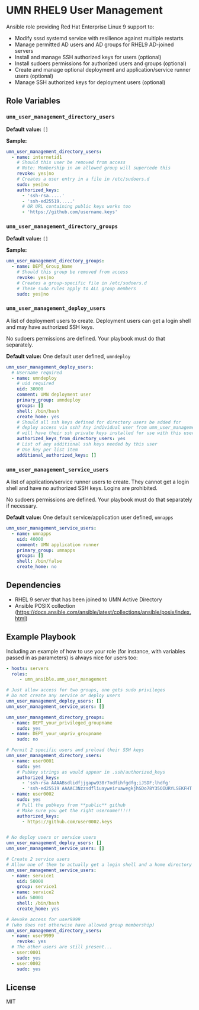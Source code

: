 UMN RHEL9 User Management
=========
Ansible role providing Red Hat Enterprise Linux 9 support to:

* Modify sssd systemd service with resilience against multiple restarts
* Manage permitted AD users and AD groups for RHEL9 AD-joined servers
* Install and manage SSH authorized keys for users (optional)
* Install sudoers permissions for authorized users and groups (optional)
* Create and manage optional deployment and application/service runner users (optional)
* Manage SSH authorized keys for deployment users (optional)

Role Variables
--------------

### `umn_user_management_directory_users`
**Default value:** `[]`

**Sample:**
```yaml
umn_user_management_directory_users:
  - name: internetid1
    # Should this user be removed from access
    # Note: Membership in an allowed group will supercede this
    revoke: yes|no
    # Creates a user entry in a file in /etc/sudoers.d
    sudo: yes|no
    authorized_keys:
      - 'ssh-rsa.....'
      - 'ssh-ed25519.....'
      # OR URL containing public keys works too
      - 'https://github.com/username.keys'
```

### `umn_user_management_directory_groups`
**Default value:** `[]`

**Sample:**
```yaml
umn_user_management_directory_groups:
  - name: DEPT_Group_Name
    # Should this group be removed from access
    revoke: yes|no
    # Creates a group-specific file in /etc/sudoers.d
    # These sudo rules apply to ALL group members
    sudo: yes|no
```

### `umn_user_management_deploy_users`
A list of deployment users to create. Deployment users can get a login shell
and may have authorized SSH keys.

No sudoers permissions are defined. Your playbook must do that separately.

**Default value:** One default user defined, `umndeploy`
```yaml
umn_user_management_deploy_users:
  # Username required
  - name: umndeploy
    # uid required
    uid: 30000
    comment: UMN deployment user
    primary_group: umndeploy
    groups: []
    shell: /bin/bash
    create_home: yes
    # Should all ssh keys defined for directory users be added for
    # deploy access via ssh? Any individual user from umn_user_management_directory_users
    # will have their ssh private keys installed for use with this user
    authorized_keys_from_directory_users: yes
    # List of any additional ssh keys needed by this user
    # One key per list item
    additional_authorized_keys: []
```

### `umn_user_management_service_users`
A list of application/service runner users to create. They cannot get a login shell
and have no authorized SSH keys. Logins are prohibited.

No sudoers permissions are defined. Your playbook must do that separately if necessary.

**Default value:** One default service/application user defined, `umnapps`
```yaml
umn_user_management_service_users:
  - name: umnapps
    uid: 40000
    comment: UMN application runner
    primary_group: umnapps
    groups: []
    shell: /bin/false
    create_home: no
```

Dependencies
------------

* RHEL 9 server that has been joined to UMN Active Directory
* Ansible POSIX collection (https://docs.ansible.com/ansible/latest/collections/ansible/posix/index.html)

Example Playbook
----------------

Including an example of how to use your role (for instance, with variables passed in as parameters) is always nice for users too:

```yaml
- hosts: servers
  roles:
     - umn_ansible.umn_user_management
```

```yaml
# Just allow access for two groups, one gets sudo privileges
# Do not create any service or deploy users
umn_user_management_deploy_users: []
umn_user_management_service_users: []

umn_user_management_directory_groups:
  - name: DEPT_your_privileged_groupname
    sudo: yes
  - name: DEPT_your_unpriv_groupname
    sudo: no
```

```yaml
# Permit 2 specific users and preload their SSH keys
umn_user_management_directory_users:
  - name: user0001
    sudo: yes
    # Pubkey strings as would appear in .ssh/authorized_keys
    authorized_keys:
      - 'ssh-rsa AAAABsdlidfjjgapw938r7odfihfgdfg;iJSDF;lhdfg'
      - 'ssh-ed25519 AAAAC3NzzsdfliuayweiruawegkjhSDo78Y35OIURYLSEKFHT'
  - name: user0002
    sudo: yes
    # Pull the pubkeys from **public** github
    # Make sure you get the right username!!!!!
    authorized_keys:
      - https://github.com/user0002.keys


# No deploy users or service users
umn_user_management_deploy_users: []
umn_user_management_service_users: []
```

```yaml
# Create 2 service users
# Allow one of them to actually get a login shell and a home directory
umn_user_management_service_users:
  - name: service1
    uid: 50000
    group: service1
  - name: service2
    uid: 50001
    shell: /bin/bash
    create_home: yes
```

```yaml
# Revoke access for user9999
# (who does not otherwise have allowed group membership)
umn_user_management_directory_users:
  - name: user9999
    revoke: yes
  # The other users are still present...
  - user:0001
    sudo: yes
  - user:0002
    sudo: yes
```

License
-------

MIT

